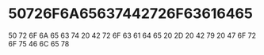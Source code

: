 # 50726F6A65637442726F63616465
50 72 6F 6A 65 63 74 20 42 72 6F 63 61 64 65 20 2D 20 42 79 20 47 6F 72 6F 75 46 6C 65 78
